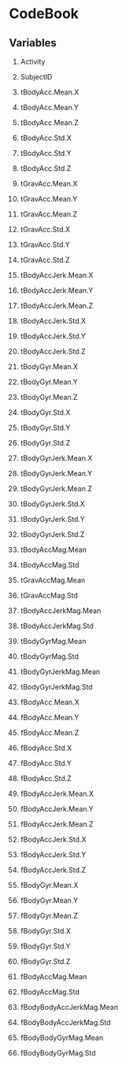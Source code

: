 # CodeBook

## Variables

1. Activity

2. SubjectID

3. tBodyAcc.Mean.X         

4. tBodyAcc.Mean.Y         

5. tBodyAcc.Mean.Z         

6. tBodyAcc.Std.X          

7. tBodyAcc.Std.Y          

8. tBodyAcc.Std.Z          

9. tGravAcc.Mean.X         

10. tGravAcc.Mean.Y         

11. tGravAcc.Mean.Z         

12. tGravAcc.Std.X          

13. tGravAcc.Std.Y          

14. tGravAcc.Std.Z          

15. tBodyAccJerk.Mean.X     

16. tBodyAccJerk.Mean.Y     

17. tBodyAccJerk.Mean.Z     

18. tBodyAccJerk.Std.X      

19. tBodyAccJerk.Std.Y      

20. tBodyAccJerk.Std.Z      

21. tBodyGyr.Mean.X         

22. tBodyGyr.Mean.Y         

23. tBodyGyr.Mean.Z         

24. tBodyGyr.Std.X          

25. tBodyGyr.Std.Y          

26. tBodyGyr.Std.Z          

27. tBodyGyrJerk.Mean.X     

28. tBodyGyrJerk.Mean.Y     

29. tBodyGyrJerk.Mean.Z     

30. tBodyGyrJerk.Std.X      

31. tBodyGyrJerk.Std.Y      

32. tBodyGyrJerk.Std.Z      

33. tBodyAccMag.Mean        

34. tBodyAccMag.Std         

35. tGravAccMag.Mean        

36. tGravAccMag.Std         

37. tBodyAccJerkMag.Mean    

38. tBodyAccJerkMag.Std     

39. tBodyGyrMag.Mean        

40. tBodyGyrMag.Std         

41. tBodyGyrJerkMag.Mean    

42. tBodyGyrJerkMag.Std     

43. fBodyAcc.Mean.X         

44. fBodyAcc.Mean.Y         

45. fBodyAcc.Mean.Z         

46. fBodyAcc.Std.X          

47. fBodyAcc.Std.Y          

48. fBodyAcc.Std.Z          

49. fBodyAccJerk.Mean.X     

50. fBodyAccJerk.Mean.Y     

51. fBodyAccJerk.Mean.Z     

52. fBodyAccJerk.Std.X      

53. fBodyAccJerk.Std.Y      

54. fBodyAccJerk.Std.Z      

55. fBodyGyr.Mean.X         

56. fBodyGyr.Mean.Y         

57. fBodyGyr.Mean.Z         

58. fBodyGyr.Std.X          

59. fBodyGyr.Std.Y          

60. fBodyGyr.Std.Z          

61. fBodyAccMag.Mean        

62. fBodyAccMag.Std         

63. fBodyBodyAccJerkMag.Mean

64. fBodyBodyAccJerkMag.Std 

65. fBodyBodyGyrMag.Mean    

66. fBodyBodyGyrMag.Std     

